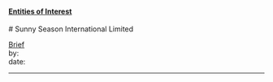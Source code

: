 #### [Entities of Interest](/list.html)
<link rel="stylesheet" type="text/css" href="../../assets/style.css">
# Sunny Season International Limited

[comment]: <> (Add/Remove information below as you want)
[comment]: <> (Markdown cheatsheet: https://github.com/adam-p/markdown-here/wiki/Markdown-Cheatsheet)
[Brief](Brief.md)  
by:  
date:  

---
[comment]: <> (Add your content here)